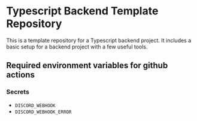 # Typescript Backend Template Repository

This is a template repository for a Typescript backend project. It includes a basic setup for a backend project with a few useful tools.

## Required environment variables for github actions

### Secrets

-  `DISCORD_WEBHOOK`
-  `DISCORD_WEBHOOK_ERROR`
